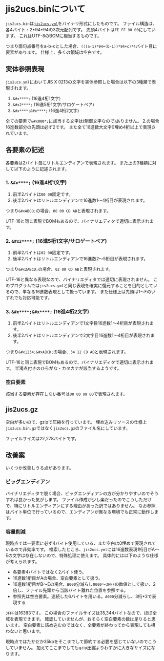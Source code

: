 # jis2ucs.binについて
`jis2ucs.bin`は[`jis2ucs.yml`](https://github.com/aozorahack/aozora2html/blob/master/yml/jis2ucs.yml)をバイナリ形式にしたものです。
ファイル構造は、各4バイト・2\*94\*94の3次元配列です。
先頭4バイトは`FE FF 00 00`にしています。
これはUTF-8のBOMに相当するものです。

つまり面句点番号をa-b-cとした場合、`(((a-1)*94+(b-1))*94+c)*4`バイト目に要素があります。
仕様上、多くの領域は空白です。

## 実体参照表現
`jis2ucs.yml`においてJIS X 0213の文字を実体参照した場合は以下の3種類で表現されます。

1. `&#x****;` (16進4桁1文字)
2. `&#x2****;` (16進5桁1文字/サロゲートペア)
3. `&#x****;&#x****;` (16進4桁2文字)

全ての要素で`&#x000*;`に該当する文字は(制御文字なので)ありません。
2.の場合16進数部分の先頭は必ず2です。
また全て16進数大文字0埋め4桁以上で表現されています。

## 各要素の記述
各要素は2バイト毎にリトルエンディアンで表現されます。
また上の3種類に対して以下のように記述されます。

### 1. `&#x****;` (16進4桁1文字)
1. 前半2バイトは`00 00`固定です。
2. 後半2バイトはリトルエンディアンで16進数1～4桁目が表現されます。

つまり`&#xABCD;`の場合、`00 00 CD AB`と表現されます。

UTF-16と同じ表現でBOMもあるので、バイナリエディタで適切に表示されます。

### 2. `&#x2****;` (16進5桁1文字/サロゲートペア)
1. 前半2バイトは`02 00`固定です。
2. 後半2バイトはリトルエンディアンで16進数2～5桁目が表現されます。

つまり`&#x2ABCD;`の場合、`02 00 CD AB`と表現されます。

UTF-16と異なる表現なので、バイナリエディタでは適切に表現されません。
このプログラムでは`jis2ucs.yml`と同じ表現を確実に復元することを目的としているので、単なる16進数表現として扱っています。
また仕様上は先頭は1～Fのいずれでも対応可能です。

### 3. `&#x****;&#x****;` (16進4桁2文字)
1. 前半2バイトはリトルエンディアンで1文字目16進数1～4桁目が表現されます。
2. 後半2バイトはリトルエンディアンで2文字目16進数1～4桁目が表現されます。

つまり`&#x1234;&#xABCD;`の場合、`34 12 CD AB`と表現されます。

UTF-16と同じ表現でBOMもあるので、バイナリエディタで適切に表示されます。
半濁点付きのひらがな・カタカナが該当するようです。

### 空白要素
該当する要素が存在しない番号は`00 00 00 00`で表現されます。

## jis2ucs.gz
空白が多いので、gzipで圧縮を行っています。
埋め込みリソースの仕様上`jis2ucs.bin.gz`ではなく`jis2ucs.gz`のファイル名にしています。

ファイルサイズは22,278バイトです。

## 改善案
いくつか改善しうる点があります。

### ビッグエンディアン
バイナリエディタで覗く場合、ビッグエンディアンの方が分かりやすいのでそうすれば良かった気がします。
ファイル作成が少し楽だったのでこうしただけで、特にリトルエンディアンにする理由があった訳ではありません。
なお参照はバイト単位で行っているので、エンディアンが異なる環境でも正常に動作します。

### 容量削減
現時点では一要素に必ず4バイト使用している、また空白は0埋めで表現されているので非効率です。
検索したところ、`jis2ucs.yml`には16進数表現1桁目がA～Eの文字は存在しないので、特殊処理に使えます。
具体的には以下のような仕様が考えられます。

* 各要素4バイトではなく2バイト使う。
* 16進数1桁目がAの場合、空白要素として扱う。
* 16進数1桁目がB～Eの場合、`B000`分減らし`0000`～`3FFF`の数値として扱い、2倍し、ファイル先頭から当該バイト離れた位置を参照する。
* 参照先は空白要素。連続した6バイトを用いる。`A000`分減らし、3桁*3で表現する

`3FFF`は16383です。
この場合のファイルサイズは35,344バイトなので、ほぼ全域を表現できます。
確認していませんが、おそらく空白要素の数は足りると思います。
空白要素に詰め込むのではなく、全要素が終わってから表現しても構わないと思います。

現時点ではたかだか35kbをそこまでして節約する必要を感じていないのでこうしていません。
加えてここまでしてもgzip圧縮よりわずかに大きなサイズになります。

